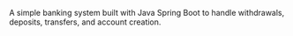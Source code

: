 A simple banking system built with Java Spring Boot to handle withdrawals, deposits, transfers, and account creation.

